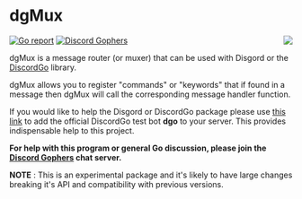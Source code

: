 # dgMux 
[![Go report](http://goreportcard.com/badge/bwmarrin/dgmux)](http://goreportcard.com/report/bwmarrin/dgmux) [![Discord Gophers](https://img.shields.io/badge/Discord%20Gophers-%23info-blue.svg)](https://discord.gg/0f1SbxBZjYq9jLBk)
<img align="right" src="https://raw.githubusercontent.com/wiki/bwmarrin/disgord/images/gourd.jpg">

dgMux is a message router (or muxer) that can be used with Disgord or the
[DiscordGo](https://github.com/bwmarrin/discordgo) library.

dgMux allows you to register "commands" or "keywords" that if found in a 
message then dgMux will call the corresponding message handler function.

If you would like to help the Disgord or DiscordGo package please use 
[this link](https://discordapp.com/oauth2/authorize?client_id=173113690092994561&scope=bot)
to add the official DiscordGo test bot **dgo** to your server. This provides 
indispensable help to this project.

**For help with this program or general Go discussion, please join the [Discord 
Gophers](https://discord.gg/0f1SbxBZjYq9jLBk) chat server.**

**NOTE** : This is an experimental package and it's likely to have large changes
breaking it's API and compatibility with previous versions.
